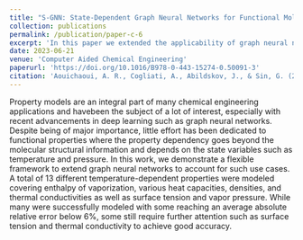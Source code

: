 ```yaml
---
title: "S-GNN: State-Dependent Graph Neural Networks for Functional Molecular Properties"
collection: publications
permalink: /publication/paper-c-6
excerpt: 'In this paper we extended the applicability of graph neural networks to temperature dependent properties. This extension was tested on 13 different properties.'
date: 2023-06-21
venue: 'Computer Aided Chemical Engineering'
paperurl: 'https://doi.org/10.1016/B978-0-443-15274-0.50091-3'
citation: 'Aouichaoui, A. R., Cogliati, A., Abildskov, J., & Sin, G. (2023). S-GNN: State-Dependent Graph Neural Networks for Functional Molecular Properties. In Computer Aided Chemical Engineering (Vol. 52, pp. 575-581). Elsevier.'
---
```


Property models are an integral part of many chemical engineering applications and havebeen the subject of a lot of interest, especially with recent advancements in deep learning
such as graph neural networks. Despite being of major importance, little effort has been dedicated to functional properties where the property dependency goes beyond the
molecular structural information and depends on the state variables such as temperature and pressure. In this work, we demonstrate a flexible framework to extend graph neural
networks to account for such use cases. A total of 13 different temperature-dependent properties were modeled covering enthalpy of vaporization, various heat capacities,
densities, and thermal conductivities as well as surface tension and vapor pressure. While many were successfully modeled with some reaching an average absolute relative error
below 6%, some still require further attention such as surface tension and thermal conductivity to achieve good accuracy.